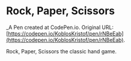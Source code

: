 # Rock, Paper, Scissors
 _A Pen created at CodePen.io. Original URL: [https://codepen.io/KoblosKristof/pen/rNBeEab](https://codepen.io/KoblosKristof/pen/rNBeEab).

 Rock, Paper, Scissors the classic hand game.